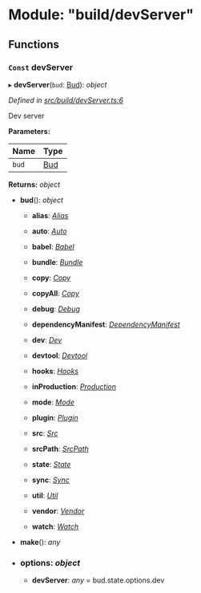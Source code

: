 # Module: "build/devServer"

## Functions

### `Const` devServer

▸ **devServer**(`bud`: [Bud](_bud_util_types_.md#bud)): *object*

*Defined in [src/build/devServer.ts:6](https://github.com/roots/bud-support/blob/bd00b72/src/build/devServer.ts#L6)*

Dev server

**Parameters:**

Name | Type |
------ | ------ |
`bud` | [Bud](_bud_util_types_.md#bud) |

**Returns:** *object*

* **bud**(): *object*

  * **alias**: *[Alias](_bud_api_types_.md#alias)*

  * **auto**: *[Auto](_bud_api_types_.md#auto)*

  * **babel**: *[Babel](_bud_api_types_.md#babel)*

  * **bundle**: *[Bundle](_bud_api_types_.md#bundle)*

  * **copy**: *[Copy](_bud_state_types_.md#copy)*

  * **copyAll**: *[Copy](_bud_state_types_.md#copy)*

  * **debug**: *[Debug](_bud_api_types_.md#debug)*

  * **dependencyManifest**: *[DependencyManifest](_bud_api_types_.md#dependencymanifest)*

  * **dev**: *[Dev](_bud_state_types_.md#dev)*

  * **devtool**: *[Devtool](_bud_api_types_.md#devtool)*

  * **hooks**: *[Hooks](_bud_hooks_types_.md#hooks)*

  * **inProduction**: *[Production](_bud_types_.md#production)*

  * **mode**: *[Mode](_bud_types_.md#mode)*

  * **plugin**: *[Plugin](_bud_plugin_types_.md#plugin)*

  * **src**: *[Src](_bud_api_types_.md#src)*

  * **srcPath**: *[SrcPath](_bud_api_types_.md#srcpath)*

  * **state**: *[State](_bud_state_types_.md#state)*

  * **sync**: *[Sync](_bud_api_types_.md#sync)*

  * **util**: *[Util](_bud_util_types_.md#util)*

  * **vendor**: *[Vendor](_bud_state_types_.md#vendor)*

  * **watch**: *[Watch](_bud_api_types_.md#watch)*

* **make**(): *any*

* ### **options**: *object*

  * **devServer**: *any* = bud.state.options.dev
